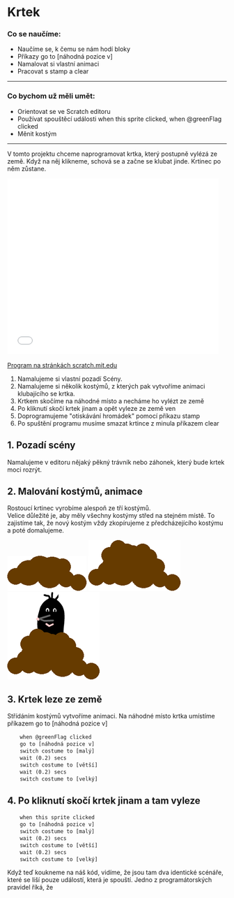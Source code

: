 # Krtek


### Co se naučíme:

* Naučíme se, k čemu se nám hodí bloky
* Příkazy <sb>go to [náhodná pozice v]</sb>
* Namalovat si vlastní animaci
* Pracovat s <sb>stamp</sb> a <sb>clear</sb>

---

### Co bychom už měli umět:

* Orientovat se ve Scratch editoru
* Používat spouštěcí události <sb>when this sprite clicked</sb>, <sb>when @greenFlag clicked</sb> 
* Měnit kostým

---
V tomto projektu chceme naprogramovat krtka, který postupně vylézá ze země. Když na něj klikneme, schová se a začne se klubat jinde. Krtinec po něm zůstane.

<iframe allowtransparency="true" width="485" height="402" src="//scratch.mit.edu/projects/embed/212009089/?autostart=false" frameborder="0" allowfullscreen></iframe>

[Program na stránkách scratch.mit.edu](https://scratch.mit.edu/projects/2120090890)   

1. Namalujeme si vlastní pozadí Scény. 
2. Namalujeme si několik kostýmů, z kterých pak vytvoříme animaci klubajícího se krtka.
3. Krtkem skočíme na náhodné místo a necháme ho vylézt ze země
4. Po kliknutí skočí krtek jinam a opět vyleze ze země ven 
6. Doprogramujeme "otiskávání hromádek" pomocí příkazu <sb>stamp</sb> 
7. Po spuštění programu musíme smazat krtince z minula příkazem <sb>clear</sb>  



## 1. Pozadí scény

Namalujeme v editoru nějaký pěkný trávník nebo záhonek, který bude krtek moci rozrýt. 

## 2. Malování kostýmů, animace

Rostoucí krtinec vyrobíme alespoň ze tří kostýmů.    
Velice důležité je, aby měly všechny kostýmy střed na stejném místě. To zajistíme tak, že nový kostým vždy zkopírujeme z předcházejícího kostýmu a poté domalujeme.

 ![](mala.png)     ![](vetsi.png )      ![](velky.png)


## 3. Krtek leze ze země
Střídáním kostýmů vytvoříme animaci. Na náhodné místo krtka umístíme příkazem <sb>go to [náhodná pozice v]</sb>

``` blocks
    when @greenFlag clicked
    go to [náhodná pozice v]
    switch costume to [malý]
    wait (0.2) secs
    switch costume to [větší]
    wait (0.2) secs
    switch costume to [velký]

```
## 4. Po kliknutí skočí krtek jinam a tam vyleze
``` blocks
    when this sprite clicked
    go to [náhodná pozice v]
    switch costume to [malý]
    wait (0.2) secs
    switch costume to [větší]
    wait (0.2) secs
    switch costume to [velký]

```

Když teď koukneme na náš kód, vidíme, že jsou tam dva identické scénáře, které se liší pouze událostí, která je spouští. Jedno z programátorských pravidel říká, že 